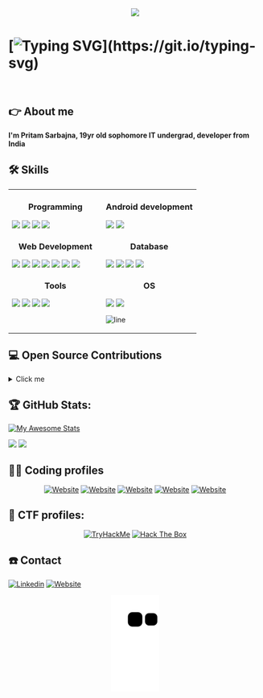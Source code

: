 <div align="center">    
 <img src="https://c.tenor.com/qJ5evVs-_uUAAAAC/coding.gif"> 
</div> 

# [![Typing SVG](https://readme-typing-svg.herokuapp.com?lines=%F0%9D%90%87%F0%9D%90%9E%F0%9D%90%A5%F0%9D%90%A5%F0%9D%90%A8+%F0%9D%90%AD%F0%9D%90%A1%F0%9D%90%9E%F0%9D%90%AB%F0%9D%90%9E%2C+%3C%F0%9D%9A%8D%F0%9D%9A%8E%F0%9D%9A%9F%F0%9D%9A%8E%F0%9D%9A%95%F0%9D%9A%98%F0%9D%9A%99%F0%9D%9A%8E%F0%9D%9A%9B%F0%9D%9A%9C%2F%3E!)](https://git.io/typing-svg) 

<br>

## :point_right: About me
<strong> I'm Pritam Sarbajna, 19yr old sophomore IT undergrad, developer from India </strong>

## :hammer_and_wrench: Skills

<table>
<tr>
<td width="50%" valign="top">
 <h3 align="center"> Programming </h3>
      
   <a href="https://en.wikipedia.org/wiki/C_(programming_language)"><img src="https://img.icons8.com/color/48/undefined/c-programming.png"/></a>
   <a href="https://en.wikipedia.org/wiki/C%2B%2B"><img src="https://img.icons8.com/color/48/undefined/c-plus-plus-logo.png"/></a>
   <a href="https://www.python.org/"><img src="https://img.icons8.com/fluency/48/undefined/python.png"/></a>
   <a href="https://www.gnu.org/software/bash/"><img src="https://img.icons8.com/plasticine/100/undefined/bash.png" width="12%"/></a>

     
<h3 align="center"> Web Development </h3>
     
 <a href="https://en.wikipedia.org/wiki/HTML"><img src="https://img.icons8.com/color/48/undefined/html-5--v1.png"/></a>
 <a href="https://en.wikipedia.org/wiki/CSS"><img src="https://img.icons8.com/color/48/undefined/css3.png"/></a>
 <a href="https://en.wikipedia.org/wiki/JavaScript"><img src="https://img.icons8.com/color/48/undefined/javascript--v1.png"/></a>
 <a href="https://www.djangoproject.com/"><img src="https://img.icons8.com/color/48/undefined/django.png"/></a>
 <a href="https://getbootstrap.com/"><img src="https://img.icons8.com/color/48/undefined/bootstrap.png"/></a>
 <a href="https://reactjs.org/"><img src="https://img.icons8.com/color/48/undefined/react-native.png"/></a>
 <a href="https://tailwindcss.com/"><img src="https://img.icons8.com/color/48/000000/tailwindcss.png"/></a>
 
 
 <h3 align="center"> Tools </h3>
     
 <a href="https://code.visualstudio.com/"><img src="https://img.icons8.com/fluency/48/undefined/visual-studio.png"/></a>
 <a href="https://www.jetbrains.com/pycharm/"><img src="https://img.icons8.com/color/48/undefined/pycharm.png"/></a>
 <a href="https://www.jetbrains.com/idea/"><img src="https://img.icons8.com/color/48/undefined/intellij-idea.png"/></a>
 <a href="https://developer.android.com/studio"><img src="https://img.icons8.com/color/48/undefined/android-studio--v3.png"/></a>

</td>

     
<td width="50%" valign="top"> 

<h3 align="center"> Android development </h3>
  
  <a href="https://www.java.com/en/"><img src="https://img.icons8.com/color/48/undefined/java-coffee-cup-logo--v1.png"/></a>
  <a href="https://en.wikipedia.org/wiki/XML"><img src="https://img.icons8.com/external-fauzidea-flat-fauzidea/64/undefined/external-xml-file-file-extension-fauzidea-flat-fauzidea.png" width="10%"/></a>

  
<h3 align="center"> Database </h3>

  <a href="https://en.wikipedia.org/wiki/SQL"><img src="https://img.icons8.com/external-flat-juicy-fish/60/000000/external-sql-coding-and-development-flat-flat-juicy-fish.png" width="10%"/></a>     <a href="https://www.sqlite.org/index.html"><img src="https://cdn.jsdelivr.net/gh/devicons/devicon/icons/sqlite/sqlite-original.svg" width="10%"/></a>
  <a href="https://www.postgresql.org/"><img src="https://img.icons8.com/color/48/000000/postgreesql.png"/></a>
  <a href="https://www.mysql.com/"><img src="https://img.icons8.com/color/48/000000/mysql-logo.png"/></a>
     
<h3 align="center"> OS </h3>

  <a href="https://www.microsoft.com/en-in/"><img src="https://img.icons8.com/color/48/undefined/windows-logo.png"/></a>
  <a href="https://www.linux.org/"><img src="https://img.icons8.com/color/48/undefined/linux--v1.png"/></a>
 
![line](https://user-images.githubusercontent.com/1612112/89610802-d9f02000-d8be-11ea-873f-aa51c23073e5.png)
</td>
</tr>

</table>

## :computer: Open Source Contributions

<details>
<summary>Click me</summary>


  | Repositories name  | Contribution                    | Links                                                                 |
  |--------------------|---------------------------------|-----------------------------------------------------------------------|
  | CodeChamp-s-Website | fixed links are opening in same tab        | https://github.com/DeveloperAshish8/CodeChamp-s-Website/pull/3 |
  | website | fixed navbar issue        | https://github.com/BugBustersCommunity/website/pull/60 |
  | developer-portfolios | fixed UI bug        | https://github.com/opensourcecommunity-hub/developer-portfolios/pull/32 |
  | Website | fixed scrollbar issue of [novu.co](https://novu.co/)           | https://github.com/novuhq/website/pull/22 |
  | Portfolio | fixed heading problem for smalling screens             | https://github.com/schmelto/Portfolio/pull/218 |
  | CodeHelp-DSA-Busted-Series | finished incomplete code   | https://github.com/loveBabbar/CodeHelp-DSA-Busted-Series/pull/306 |
  | tools | fixed a code bug              | https://github.com/nf-core/tools/pull/1649 |
  | awesome-github-profile-readme    | added a profile                    | https://github.com/abhisheknaiidu/awesome-github-profile-readme/pull/841  |
  | LinkFree     | added my profile in a json file                   | https://github.com/EddieHubCommunity/LinkFree/pull/1598  |
  | Atelas-Esports-Website | added preview of the website              | https://github.com/Susmita-Dey/Atelas-Esports-Website/pull/3 |
  | hacktober-practice | added my github username               | https://github.com/EddieHubCommunity/hacktoberfest-practice/pull/1115 |
  | OpenQ-TestRepo     | added a word                    | https://github.com/OpenQDev/OpenQ-TestRepo/pull/354#issue-1268472423  |
  | LinkFree           | made changes to CONTRIBUTING.md | https://github.com/EddieHubCommunity/LinkFree/pull/1387               |
</details>
  
## :trophy: GitHub Stats:
[![My Awesome Stats](https://awesome-github-stats.azurewebsites.net/user-stats/PritamSarbajna?cardType=github&theme=nightowl)](https://git.io/awesome-stats-card)

<img src="https://github-readme-streak-stats.herokuapp.com?user=PritamSarbajna&theme=tokyonight_duo">
<img src="https://activity-graph.herokuapp.com/graph?username=PritamSarbajna&bg_color=03111c&color=4c9e95&line=8c00ff&point=3c9fdd&area=true&hide_border=true" >

## :man_technologist: Coding profiles

<div align="center">
 <a href="https://auth.geeksforgeeks.org/user/pritam_sarbajna/practice/"><img src="https://img.shields.io/badge/GeeksforGeeks-gray?style=for-the-badge&logo=geeksforgeeks&logoColor=35914c" alt="Website"/></a>
 <a href="https://leetcode.com/Coder_Sarbajna/"><img src="https://img.shields.io/badge/LeetCode-000000?style=for-the-badge&logo=LeetCode&logoColor=#d16c06" alt="Website"/></a>
 <a href="https://codeforces.com/profile/pritamsarbajna10"><img src="https://img.shields.io/badge/Codeforces-445f9d?style=for-the-badge&logo=Codeforces&logoColor=white" alt="Website"/></a>
 <a href="https://www.hackerrank.com/Pritamsarbajna10"><img src="https://img.shields.io/badge/-Hackerrank-2EC866?style=for-the-badge&logo=HackerRank&logoColor=white" alt="Website"/></a>
 <a href="https://www.codechef.com/users/pritam_sarbjna"><img src="https://img.shields.io/badge/CodeChef-%23964B00.svg?style=for-the-badge&logo=CodeChef&logoColor=white" alt="Website"/></a>
</div> 

## :triangular_flag_on_post: CTF profiles:

<div align="center">
 <a href="https://tryhackme.com/p/PritamSarbajna"><img src="https://tryhackme-badges.s3.amazonaws.com/PritamSarbajna.png" alt="TryHackMe"></a>
 <a href="https://app.hackthebox.com/profile/928095"><img src="http://www.hackthebox.eu/badge/image/928095" alt="Hack The Box"></a>
</div>

## :phone: Contact
  <a href="https://www.linkedin.com/in/pritam-sarbajna-74945821b/"><img src="https://img.icons8.com/color/48/undefined/linkedin.png" alt="Linkedin"/></a>
  <a href="https://pritam-sarbajna-portfolio.netlify.app/"><img src="https://img.icons8.com/doodle/48/undefined/domain.png" alt="Website"/></a>

<div align="center">
 <img src="https://github.com/PritamSarbajna/PritamSarbajna/blob/output/github-contribution-grid-snake.svg">
</div> 

